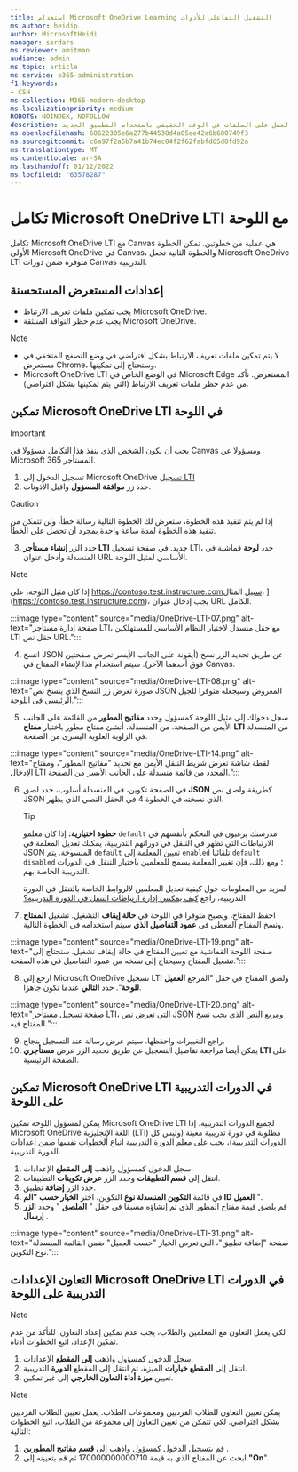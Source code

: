 ```yaml
---
title: استخدام Microsoft OneDrive Learning التشغيل التفاعلي للأدوات
ms.author: heidip
author: MicrosoftHeidi
manager: serdars
ms.reviewer: amitman
audience: admin
ms.topic: article
ms.service: o365-administration
f1.keywords:
- CSH
ms.collection: M365-modern-desktop
ms.localizationpriority: medium
ROBOTS: NOINDEX, NOFOLLOW
description: إنشاء تعيينات الدرجات وإنشاء محتوى الدورة التدريبية وتكليفها والتعاون في العمل على الملفات في الوقت الحقيقي باستخدام التطبيق الجديد Microsoft OneDrive Learning أدوات التشغيل التفاعلي.
ms.openlocfilehash: 68622305e6a277b44538d4a05ee42a6b680749f3
ms.sourcegitcommit: c6a97f2a5b7a41b74ec84f2f62fabfd65d8fd92a
ms.translationtype: MT
ms.contentlocale: ar-SA
ms.lasthandoff: 01/12/2022
ms.locfileid: "63578287"
---
```

# <a name="integrate-microsoft-onedrive-lti-with-canvas"></a>تكامل Microsoft OneDrive LTI مع اللوحة

تكامل Microsoft OneDrive LTI مع Canvas هي عملية من خطوتين. تمكن الخطوة الأولى Microsoft OneDrive في Canvas، والخطوة الثانية تجعل Microsoft OneDrive LTI متوفرة ضمن دورات Canvas التدريبية.

## <a name="recommended-browser-settings"></a>إعدادات المستعرض المستحسنة

- يجب تمكين ملفات تعريف الارتباط Microsoft OneDrive.
- يجب عدم حظر النوافذ المنبثقة Microsoft OneDrive.

> [!NOTE]
> - لا يتم تمكين ملفات تعريف الارتباط بشكل افتراضي في وضع التصفح المتخفي في مستعرض Chrome، وستحتاج إلى تمكينها.
> - Microsoft OneDrive LTI في الوضع الخاص في Microsoft Edge المستعرض. تأكد من عدم حظر ملفات تعريف الارتباط (التي يتم تمكينها بشكل افتراضي).

## <a name="enable-microsoft-onedrive-lti-in-canvas"></a>تمكين Microsoft OneDrive LTI في اللوحة

> [!IMPORTANT]
> يجب أن يكون الشخص الذي ينفذ هذا التكامل مسؤولا في Canvas ومسؤولا عن Microsoft 365 المستأجر.

1. تسجيل الدخول إلى Microsoft OneDrive <a href="https://onedrivelti.microsoft.com/admin" target="_blank">تسجيل LTI</a>
1. حدد زر **موافقة المسؤول** واقبل الأذونات.

> [!CAUTION]
> إذا لم يتم تنفيذ هذه الخطوة، ستعرض لك الخطوة التالية رسالة خطأ، ولن تتمكن من تنفيذ هذه الخطوة لمدة ساعة واحدة بمجرد أن تحصل على الخطأ.

3. حدد الزر **إنشاء مستأجر LTI** جديد. في صفحة تسجيل LTI، حدد **لوحة** قماشية في المنسدلة وأدخل عنوان URL الأساسي لمثيل اللوحة.

> [!NOTE]
> إذا كان مثيل اللوحة، على https://contoso.test.instructure.comسبيل المثال، ](https://contoso.test.instructure.com)، يجب إدخال عنوان URL الكامل.

:::image type="content" source="media/OneDrive-LTI-07.png" alt-text="صفحة إدارة مستأجر LTI، مع حقل منسدل لاختيار النظام الأساسي للمستهلكين LTI حقل نص URL.":::

4. انسخ JSON عن طريق تحديد الزر  نسخ (أيقونة على الجانب الأيسر تعرض صفحتين فوق أحدهما الآخر). سيتم استخدام هذا لإنشاء المفتاح في Canvas.

:::image type="content" source="media/OneDrive-LTI-08.png" alt-text="صورة تعرض زر النسخ الذي ينسخ نص JSON المعروض وسيجعله متوفرا للجيل الرئيسي في اللوحة.":::

5. سجل دخولك إلى مثيل اللوحة كمسؤول وحدد **مفاتيح المطور** من القائمة على الجانب الأيمن من الصفحة. من المنسدلة، أنشئ مفتاح مطور باختيار **مفتاح LTI** من المنسدلة في الزاوية العلوية اليسرى من الصفحة.

:::image type="content" source="media/OneDrive-LTI-14.png" alt-text="لقطة شاشة تعرض شريط التنقل الأيمن مع تحديد &quot;مفاتيح المطور&quot;، ومفتاح الإدخال LTI المحدد من قائمة منسدلة على الجانب الأيسر من الصفحة.":::

6. في الصفحة تكوين، في المنسدلة  أسلوب، حدد لصق **JSON** كطريقة ولصق نص JSON الذي نسخته في الخطوة 4 في الحقل النصي الذي يظهر.

    > [!TIP]
    > **خطوة اختيارية:** إذا كان معلمو ``default`` مدرستك يرغبون في التحكم بأنفسهم في الارتباطات التي تظهر في التنقل في دوراتهم التدريبية، يمكنك تعديل المعلمة في JSON المنسوخة. يتم ``default`` تعيين المعلمة إلى ``enabled`` تلقائيا ``default`` ``disabled`` ؛ ومع ذلك، فإن تغيير المعلمة يسمح للمعلمين باختيار التنقل في الدورات التدريبية الخاصة بهم.
    >
    > لمزيد من المعلومات حول كيفية تعديل المعلمين لالروابط الخاصة بالتنقل في الدورة التدريبية، راجع [كيف يمكنني إدارة ارتباطات التنقل في الدورة التدريبية؟](https://community.canvaslms.com/t5/Instructor-Guide/How-do-I-manage-Course-Navigation-links/ta-p/1020)

7. احفظ المفتاح، ويصبح متوفرا في اللوحة في **حالة إيقاف** التشغيل. تشغيل **المفتاح** ونسخ المفتاح المعطى في **عمود التفاصيل الذي** سيتم استخدامه في الخطوة التالية.

:::image type="content" source="media/OneDrive-LTI-19.png" alt-text="صفحة اللوحة القماشية مع تعيين المفتاح في حالة إيقاف تشغيل. ستحتاج إلى تشغيل المفتاح وسيحتاج إلى نسخه من عمود التفاصيل في هذه الصفحة.":::

8. ارجع إلى Microsoft OneDrive تسجيل LTI ولصق المفتاح في حقل "المرجع **العميل للوحة**". حدد **التالي** عندما تكون جاهزا.

:::image type="content" source="media/OneDrive-LTI-20.png" alt-text="صفحة تسجيل مستأجر LTI، التي تعرض نص JSON ومربع النص الذي يجب نسخ المفتاح فيه.":::

9. راجع التغييرات واحفظها. سيتم عرض رسالة عند التسجيل بنجاح.
10. يمكن أيضا مراجعة تفاصيل التسجيل عن طريق تحديد الزر عرض **مستأجري LTI** على الصفحة الرئيسية.

## <a name="enable-microsoft-onedrive-lti-in-canvas-courses"></a>تمكين Microsoft OneDrive LTI في الدورات التدريبية على اللوحة

يمكن لمسؤول اللوحة تمكين Microsoft OneDrive LTI لجميع الدورات التدريبية. إذا Microsoft OneDrive اللغة الإنجليزية (LTI) مطلوبة في دورة تدريبية معينة (وليس كل الدورات التدريبية)، يجب على معلم الدورة التدريبية اتباع الخطوات نفسها ضمن إعدادات الدورة التدريبية.

1. سجل الدخول كمسؤول واذهب **إلى المقطع** الإعدادات.
2. انتقل إلى **قسم التطبيقات** وحدد الزر **عرض تكوينات** التطبيقات.
3. حدد الزر **إضافة** تطبيق.
4. في قائمة **التكوين المنسدلة نوع** التكوين، اختر **الخيار حسب "الم ID العميل** ".
5. قم بلصق قيمة مفتاح المطور الذي تم إنشاؤه مسبقا في حقل " **الملصق** " وحدد **الزر إرسال** .

:::image type="content" source="media/OneDrive-LTI-31.png" alt-text="صفحة &quot;إضافة تطبيق&quot;، التي تعرض الخيار &quot;حسب العميل&quot; ضمن القائمة المنسدلة نوع التكوين.":::

## <a name="collaboration-settings-for-microsoft-onedrive-lti-in-canvas-courses"></a>التعاون الإعدادات Microsoft OneDrive LTI في الدورات التدريبية على اللوحة

> [!NOTE]
> لكي يعمل التعاون مع المعلمين والطلاب، يجب عدم تمكين إعداد التعاون. للتأكد من عدم تمكين الإعداد، اتبع الخطوات أدناه.

1. سجل الدخول كمسؤول واذهب **إلى المقطع** الإعدادات.
1. انتقل إلى **المقطع خيارات** الميزة، ثم انتقل إلى المقطع **الدورة** التدريبية.
1. تعيين **ميزة أداة التعاون الخارجي** إلى غير تمكين.

> [!NOTE]
> يمكن تعيين التعاون للطلاب الفرديين ومجموعات الطلاب. يعمل تعيين الطلاب الفرديين بشكل افتراضي. لكي تتمكن من تعيين التعاون إلى مجموعة من الطلاب، اتبع الخطوات التالية:

1. قم بتسجيل الدخول كمسؤول واذهب إلى **قسم مفاتيح المطورين** .
1. ابحث عن المفتاح الذي به قيمة 170000000000710 ثم قم بتعيينه إلى **"On**".
